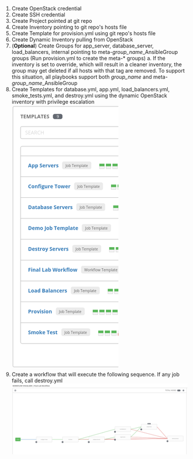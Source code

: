 1. Create OpenStack credential
1. Create SSH credential
1. Create Project pointed at git repo
1. Create Inventory pointing to git repo's hosts file
1. Create Template for provision.yml using git repo's hosts file
1. Create Dynamic Inventory pulling from OpenStack
1. (**Optional**) Create Groups for app_server, database_server, load_balancers, internal pointing to meta-*group_name*_AnsibleGroup groups (Run provision.yml to create the meta-* groups)
    a. If the inventory is set to override, which will result in a cleaner inventory, the group may get deleted if all hosts with that tag are removed. To support this situation, all playbooks support both *group_name* and meta-*group_name*_AnsibleGroup
1. Create Templates for database.yml, app.yml, load_balancers.yml, smoke_tests.yml, and destroy.yml using the dynamic OpenStack inventory with privilege escalation
![JobTemplates](/.images/JobTemplates.png?raw=true "Job Templates")
1. Create a workflow that will execute the following sequence. If any job fails, call destroy.yml
![Workflow](/.images/Workflow.png?raw=true "Workflow")